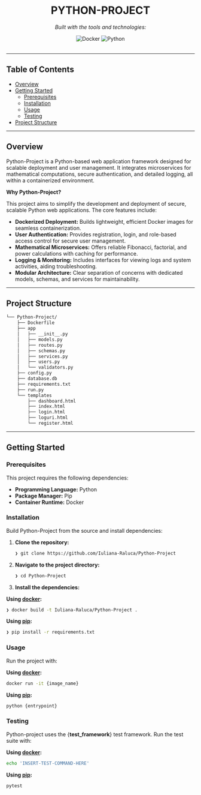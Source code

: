 <div id="top">

<!-- HEADER STYLE: CLASSIC -->
<div align="center">


# PYTHON-PROJECT


<em>Built with the tools and technologies:</em>

<img src="https://img.shields.io/badge/Docker-2496ED.svg?style=flat&logo=Docker&logoColor=white" alt="Docker">
<img src="https://img.shields.io/badge/Python-3776AB.svg?style=flat&logo=Python&logoColor=white" alt="Python">

</div>
<br>

---

## Table of Contents

- [Overview](#overview)
- [Getting Started](#getting-started)
    - [Prerequisites](#prerequisites)
    - [Installation](#installation)
    - [Usage](#usage)
    - [Testing](#testing)
- [Project Structure](#project-structure)

---

## Overview

Python-Project is a Python-based web application framework designed for scalable deployment and user management. It integrates microservices for mathematical computations, secure authentication, and detailed logging, all within a containerized environment.

**Why Python-Project?**

This project aims to simplify the development and deployment of secure, scalable Python web applications. The core features include:

-  **Dockerized Deployment:** Builds lightweight, efficient Docker images for seamless containerization.
-  **User Authentication:** Provides registration, login, and role-based access control for secure user management.
-  **Mathematical Microservices:** Offers reliable Fibonacci, factorial, and power calculations with caching for performance.
-  **Logging & Monitoring:** Includes interfaces for viewing logs and system activities, aiding troubleshooting.
-  **Modular Architecture:** Clear separation of concerns with dedicated models, schemas, and services for maintainability.

---

## Project Structure

```sh
└── Python-Project/
    ├── Dockerfile
    ├── app
    │   ├── __init__.py
    │   ├── models.py
    │   ├── routes.py
    │   ├── schemas.py
    │   ├── services.py
    │   ├── users.py
    │   └── validators.py
    ├── config.py
    ├── database.db
    ├── requirements.txt
    ├── run.py
    └── templates
        ├── dashboard.html
        ├── index.html
        ├── login.html
        ├── loguri.html
        └── register.html
```

---

## Getting Started

### Prerequisites

This project requires the following dependencies:

- **Programming Language:** Python
- **Package Manager:** Pip
- **Container Runtime:** Docker

### Installation

Build Python-Project from the source and install dependencies:

1. **Clone the repository:**

    ```sh
    ❯ git clone https://github.com/Iuliana-Raluca/Python-Project
    ```

2. **Navigate to the project directory:**

    ```sh
    ❯ cd Python-Project
    ```

3. **Install the dependencies:**

**Using [docker](https://www.docker.com/):**

```sh
❯ docker build -t Iuliana-Raluca/Python-Project .
```
**Using [pip](https://pypi.org/project/pip/):**

```sh
❯ pip install -r requirements.txt
```

### Usage

Run the project with:

**Using [docker](https://www.docker.com/):**

```sh
docker run -it {image_name}
```
**Using [pip](https://pypi.org/project/pip/):**

```sh
python {entrypoint}
```

### Testing

Python-project uses the {__test_framework__} test framework. Run the test suite with:

**Using [docker](https://www.docker.com/):**

```sh
echo 'INSERT-TEST-COMMAND-HERE'
```
**Using [pip](https://pypi.org/project/pip/):**

```sh
pytest
```

